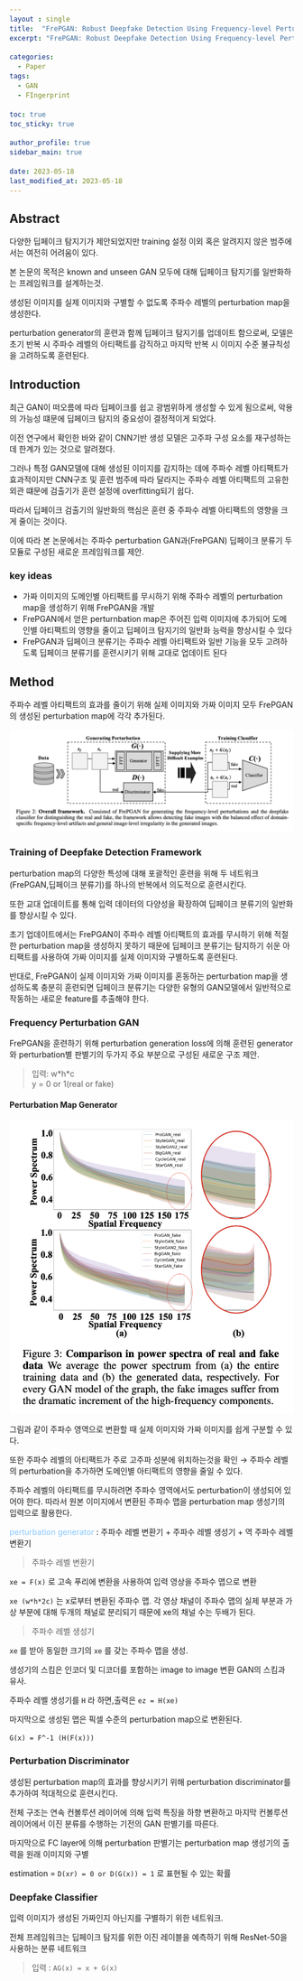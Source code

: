 ```yaml
---
layout : single
title:  "FrePGAN: Robust Deepfake Detection Using Frequency-level Perturbations"
excerpt: "FrePGAN: Robust Deepfake Detection Using Frequency-level Perturbations 논문 정리"

categories:
  - Paper
tags:
  - GAN
  - FIngerprint

toc: true
toc_sticky: true

author_profile: true
sidebar_main: true

date: 2023-05-18
last_modified_at: 2023-05-18
---
```


  

## Abstract

다양한 딥페이크 탐지기가 제안되었지만 training 설정 이외 혹은 알려지지 않은 범주에서는 여전히 어려움이 있다.

본 논문의 목적은 known and unseen GAN 모두에 대해 딥페이크 탐지기를 일반화하는 프레임워크를 설계하는것.

생성된 이미지를 실제 이미지와 구별할 수 없도록 주파수 레벨의 perturbation map을 생성한다.

perturbation generator의 훈련과 함께 딥페이크 탐지기를 업데이트 함으로써, 모델은 초기 반복 시 주파수 레벨의 아티팩트를 감직하고 마지막 반복 시 이미지 수준 불규칙성을 고려하도록 훈련된다.

  

## Introduction

최근 GAN이 떠오름에 따라 딥페이크를 쉽고 광범위하게 생성할 수 있게 됨으로써, 악용의 가능성 떄문에 딥페이크 탐지의 중요성이 결정적이게 되었다.

이전 연구에서 확인한 바와 같이 CNN기반 생성 모델은 고주파 구성 요소를 재구성하는 데 한계가 있는 것으로 알려졌다.

그러나 특정 GAN모델에 대해 생성된 이미지를 감지하는 데에 주파수 레벨 아티팩트가 효과적이지만 CNN구조 및 훈련 범주에 따라 달라지는 주파수 레벨 아티팩트의 고유한 외관 떄문에 검출기가 훈련 설정에 overfitting되기 쉽다.

따라서 딥페이크 검출기의 일반화의 핵심은 훈련 중 주파수 레벨 아티팩트의 영향을 크게 줄이는 것이다.

  

이에 따라 본 논문에서는 주파수 perturbation GAN과(FrePGAN) 딥페이크 분류기 두 모듈로 구성된 새로운 프레임워크를 제안.

  

### key ideas

- 가짜 이미지의 도메인별 아티팩트를 무시하기 위해 주파수 레벨의 perturbation map을 생성하기 위해 FrePGAN을 개발
- FrePGAN에서 얻은 perturnbation map은 주어진 입력 이미지에 추가되어 도메인별 아티팩트의 영향을 줄이고 딥페이크 탐지기의 일반화 능력을 향상시킬 수 있다
- FrePGAN과 딥페이크 분류기는 주파수 레벨 아티팩트와 일반 기능을 모두 고려하도록 딥페이크 분류기를 훈련시키기 위해 교대로 업데이트 된다

  

## Method

주파수 레벨 아티팩트의 효과를 줄이기 위해 실제 이미지와 가짜 이미지 모두 FrePGAN의 생성된 perturbation map에 각각 추가된다.

<p align="center"><img src="/assets/images/Paper/FrepGAN/figure_1.png"></p>

  

### Training of Deepfake Detection Framework

perturbation map의 다양한 특성에 대해 포괄적인 훈련을 위해 두 네트워크(FrePGAN,딥페이크 분류기)를 하나의 반복에서 의도적으로 훈련시킨다.

또한 교대 업데이트를 통해 입력 데이터의 다양성을 확장하여 딥페이크 분류기의 일반화를 향상시킬 수 있다.

초기 업데이트에서는 FrePGAN이 주파수 레벨 아티팩트의 효과를 무시하기 위해 적절한 perturbation map을 생성하지 못하기 때문에 딥페이크 분류기는 탐지하기 쉬운 아티팩트를 사용하여 가짜 이미지를 실제 이미지와 구별하도록 훈련된다.

반대로, FrePGAN이 실제 이미지와 가짜 이미지를 혼동하는 perturbation map을 생성하도록 충분히 훈련되면 딥페이크 분류기는 다양한 유형의 GAN모델에서 일반적으로 작동하는 새로운 feature를 추출해야 한다.

  

### Frequency Perturbation GAN

FrePGAN을 훈련하기 위해 perturbation generation loss에 의해 훈련된 generator와 perturbation별 판별기의 두가지 주요 부분으로 구성된 새로운 구조 제안.

> 입력: w\*h\*c  
> y = 0 or 1(real or fake)  



#### Perturbation Map Generator

<p align="center"><img src="/assets/images/Paper/FrepGAN/figure_2.png"></p>

그림과 같이 주파수 영역으로 변환할 때 실제 이미지와 가짜 이미지를 쉽게 구분할 수 있다.

또한 주파수 레벨의 아티팩트가 주로 고주파 성분에 위치하는것을 확인 → 주파수 레벨의 perturbation을 추가하면 도메인별 아티팩트의 영향을 줄일 수 있다.

주파수 레벨의 아티팩트를 무시하려면 주파수 영역에서도 perturbation이 생성되어 있어야 한다. 따라서 원본 이미지에서 변환된 주파수 맵을 perturbation map 생성기의 입력으로 활용한다.

<span style="color: #88c8ff">perturbation generator</span> : 주파수 레벨 변환기 + 주파수 레벨 생성기 + 역 주파수 레벨 변환기

> 주파수 레벨 변환기

`xe = F(x)` 로 고속 푸리에 변환을 사용하여 입력 영상을 주파수 맵으로 변환

`xe (w*h*2c)` 는 x로부터 변환된 주파수 맵. 각 영상 채널이 주파수 맵의 실제 부분과 가상 부분에 대해 두개의 채널로 분리되기 때문에 xe의 채널 수는 두배가 된다.

> 주파수 레벨 생성기  

`xe` 를 받아 동일한 크기의 `xe` 를 갖는 주파수 맵을 생성.

생성기의 스킴은 인코더 및 디코더를 포함하는 image to image 변환 GAN의 스킴과 유사.

주파수 레벨 생성기를 `H` 라 하면,출력은 `ez = H(xe)` 

마지막으로 생성된 맵은 픽셀 수준의 perturbation map으로 변환된다.

  

`G(x) = F^-1 (H(F(x)))` 

  

### Perturbation Discriminator

생성된 perturbation map의 효과를 향상시키기 위해 perturbation discriminator를 추가하여 적대적으로 훈련시킨다.

전체 구조는 연속 컨볼루션 레이어에 의해 입력 특징을 하향 변환하고 마지막 컨볼루션 레이어에서 이진 분류를 수행하는 기전의 GAN 판별기를 따른다.

마지막으로 FC layer에 의해 perturbation 판별기는 perturbation map 생성기의 출력을 원래 이미지와 구별

estimation = `D(xr) = 0 or D(G(x)) = 1` 로 표현될 수 있는 확률

  

### Deepfake Classifier

입력 이미지가 생성된 가짜인지 아닌지를 구별하기 위한 네트워크.

전체 프레임워크는 딥페이크 탐지를 위한 이진 레이블을 예측하기 위해 ResNet-50을 사용하는 분류 네트워크

  

> 입력 : `AG(x) = x + G(x)`